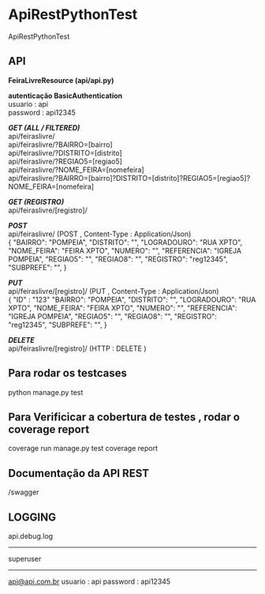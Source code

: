 # ApiRestPythonTest
ApiRestPythonTest


<h2>
API
</h2>
<b>FeiraLivreResource (api/api.py)</b>


<b> autenticação BasicAuthentication </b>
<br>
usuario : api
<br>
password : api12345
<br>

<i><b>GET (ALL / FILTERED)</b></i>
<br>
api/feiraslivre/
<br>
api/feiraslivre/?BAIRRO=[bairro]
<br>
api/feiraslivre/?DISTRITO=[distrito]
<br>
api/feiraslivre/?REGIAO5=[regiao5]
<br>
api/feiraslivre/?NOME_FEIRA=[nomefeira]
<br>
api/feiraslivre/?BAIRRO=[bairro]?DISTRITO=[distrito]?REGIAO5=[regiao5]?NOME_FEIRA=[nomefeira]

<i><b>GET (REGISTRO)</b></i>
<br>
api/feiraslivre/[registro]/

<i><b>POST</b></i>
<br>
api/feiraslivre/ (POST , Content-Type : Application/Json)
<br>
{
            "BAIRRO": "POMPEIA",
            "DISTRITO": "",
            "LOGRADOURO": "RUA XPTO",
            "NOME_FEIRA": "FEIRA XPTO",
            "NUMERO": "",
            "REFERENCIA": "IGREJA POMPEIA",
            "REGIAO5": "",
            "REGIAO8": "",
            "REGISTRO": "reg12345",
            "SUBPREFE": "",
}

<i><b>PUT</b></i>
<br>
api/feiraslivre/[registro]/ (PUT , Content-Type : Application/Json)
<br>
{ 
            "ID" : "123"
            "BAIRRO": "POMPEIA",
            "DISTRITO": "",
            "LOGRADOURO": "RUA XPTO",
            "NOME_FEIRA": "FEIRA XPTO",
            "NUMERO": "",
            "REFERENCIA": "IGREJA POMPEIA",
            "REGIAO5": "",
            "REGIAO8": "",
            "REGISTRO": "reg12345",
            "SUBPREFE": "",
}

<i><b>DELETE</b></i>
<br>
api/feiraslivre/[registro]/  (HTTP : DELETE )

<h2> Para rodar os testcases </h2> 
python manage.py test

<h2> Para Verificicar a cobertura de testes , rodar o coverage report </h2>
coverage run manage.py test
coverage report

<h2>Documentação da API REST</h2>
/swagger

<h2>LOGGING</h2>
api.debug.log


***********************************************
superuser
*************************************************
api@api.com.br
usuario : api
password : api12345
